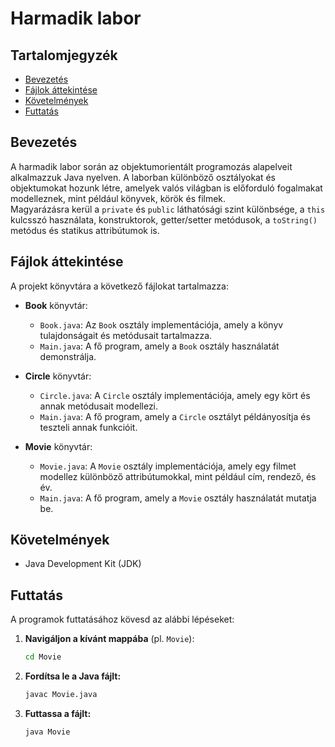 # Harmadik labor

## Tartalomjegyzék
- [Bevezetés](#bevezetés)
- [Fájlok áttekintése](#fájlok-áttekintése)
- [Követelmények](#követelmények)
- [Futtatás](#futtatás)

## Bevezetés
A harmadik labor során az objektumorientált programozás alapelveit alkalmazzuk Java nyelven. A laborban különböző osztályokat és objektumokat hozunk létre, amelyek valós világban is előforduló fogalmakat modelleznek, mint például könyvek, körök és filmek.  
Magyarázásra kerül a `private` és `public` láthatósági szint különbsége, a `this` kulcsszó használata, konstruktorok, getter/setter metódusok, a `toString()` metódus és statikus attribútumok is.


## Fájlok áttekintése
A projekt könyvtára a következő fájlokat tartalmazza:

- **Book** könyvtár:
  - `Book.java`: Az `Book` osztály implementációja, amely a könyv tulajdonságait és metódusait tartalmazza.
  - `Main.java`: A fő program, amely a `Book` osztály használatát demonstrálja.

- **Circle** könyvtár:
  - `Circle.java`: A `Circle` osztály implementációja, amely egy kört és annak metódusait modellezi.
  - `Main.java`: A fő program, amely a `Circle` osztályt példányosítja és teszteli annak funkcióit.

- **Movie** könyvtár:
  - `Movie.java`: A `Movie` osztály implementációja, amely egy filmet modellez különböző attribútumokkal, mint például cím, rendező, és év.
  - `Main.java`: A fő program, amely a `Movie` osztály használatát mutatja be.

## Követelmények
- Java Development Kit (JDK)

## Futtatás
A programok futtatásához kövesd az alábbi lépéseket:

1. **Navigáljon a kívánt mappába** (pl. `Movie`):
   ```bash
   cd Movie
   ```
2. **Fordítsa le a Java fájlt:**
    ```bash
    javac Movie.java
    ```
3. **Futtassa a fájlt:**
    ```bash
    java Movie
    ```
